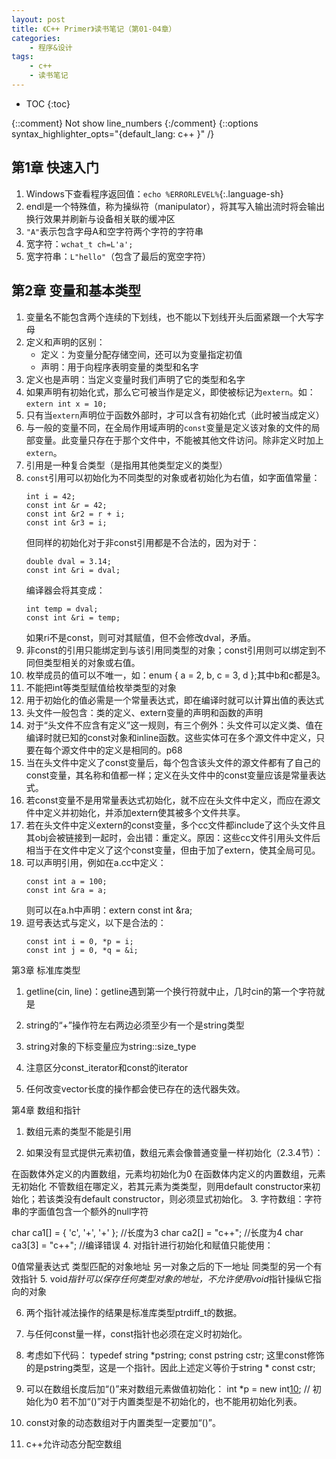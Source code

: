 ```yaml
---
layout: post
title: 《C++ Primer》读书笔记（第01-04章）
categories:
    - 程序&设计
tags:
    - c++
    - 读书笔记
---
```


* TOC
{:toc}

{::comment} Not show line_numbers {:/comment}
{::options syntax_highlighter_opts="{default_lang: c++ \}" /}

## 第1章 快速入门

1. Windows下查看程序返回值：`echo %ERRORLEVEL%`{:.language-sh}
1. endl是一个特殊值，称为操纵符（manipulator），将其写入输出流时将会输出换行效果并刷新与设备相关联的缓冲区
1. `"A"`表示包含字母A和空字符两个字符的字符串
1. 宽字符：`wchat_t ch=L'a';`
1. 宽字符串：`L"hello"`（包含了最后的宽空字符）

## 第2章 变量和基本类型

1. 变量名不能包含两个连续的下划线，也不能以下划线开头后面紧跟一个大写字母
1. 定义和声明的区别：
   - 定义：为变量分配存储空间，还可以为变量指定初值
   - 声明：用于向程序表明变量的类型和名字
1. 定义也是声明：当定义变量时我们声明了它的类型和名字
1. 如果声明有初始化式，那么它可被当作是定义，即使被标记为`extern`。如：
   ```extern int x = 10;```
1. 只有当`extern`声明位于函数外部时，才可以含有初始化式（此时被当成定义）
1. 与一般的变量不同，在全局作用域声明的`const`变量是定义该对象的文件的局部变量。此变量只存在于那个文件中，不能被其他文件访问。除非定义时加上`extern`。
1. 引用是一种复合类型（是指用其他类型定义的类型）
1. `const`引用可以初始化为不同类型的对象或者初始化为右值，如字面值常量：
   ```
   int i = 42;
   const int &r = 42;
   const int &r2 = r + i;
   const int &r3 = i;
   ```
   但同样的初始化对于非const引用都是不合法的，因为对于：
   ```
   double dval = 3.14;
   const int &ri = dval;
   ```
   编译器会将其变成：
   ```
   int temp = dval;
   const int &ri = temp;
   ```
   如果ri不是const，则可对其赋值，但不会修改dval，矛盾。
1. 非const的引用只能绑定到与该引用同类型的对象；const引用则可以绑定到不同但类型相关的对象或右值。
1. 枚举成员的值可以不唯一，如：enum { a = 2, b, c = 3, d };其中b和c都是3。
1. 不能把int等类型赋值给枚举类型的对象
1. 用于初始化的值必需是一个常量表达式，即在编译时就可以计算出值的表达式
1. 头文件一般包含：类的定义、extern变量的声明和函数的声明
1. 对于“头文件不应含有定义”这一规则，有三个例外：头文件可以定义类、值在编译时就已知的const对象和inline函数。这些实体可在多个源文件中定义，只要在每个源文件中的定义是相同的。p68
1. 当在头文件中定义了const变量后，每个包含该头文件的源文件都有了自己的const变量，其名称和值都一样；定义在头文件中的const变量应该是常量表达式。
1. 若const变量不是用常量表达式初始化，就不应在头文件中定义，而应在源文件中定义并初始化，并添加extern使其被多个文件共享。
1. 若在头文件中定义extern的const变量，多个cc文件都include了这个头文件且其obj会被链接到一起时，会出错：重定义。原因：这些cc文件引用头文件后相当于在文件中定义了这个const变量，但由于加了extern，使其全局可见。
1. 可以声明引用，例如在a.cc中定义：
   ```
   const int a = 100;
   const int &ra = a;
   ```
   则可以在a.h中声明：extern const int &ra;
1. 逗号表达式与定义，以下是合法的：
   ```
   const int i = 0, *p = i;
   const int j = 0, *q = &i;
   ```

 第3章 标准库类型

1. getline(cin, line)：getline遇到第一个换行符就中止，几时cin的第一个字符就是

2. string的“+”操作符左右两边必须至少有一个是string类型

3. string对象的下标变量应为string::size_type

4. 注意区分const_iterator和const的iterator

5. 任何改变vector长度的操作都会使已存在的迭代器失效。

 第4章 数组和指针

1. 数组元素的类型不能是引用

2. 如果没有显式提供元素初值，数组元素会像普通变量一样初始化（2.3.4节）：

在函数体外定义的内置数组，元素均初始化为0
在函数体内定义的内置数组，元素无初始化
不管数组在哪定义，若其元素为类类型，则用default constructor来初始化；若该类没有default constructor，则必须显式初始化。
3. 字符数组：字符串的字面值包含一个额外的null字符

char ca1[] = { 'c', '+', '+' };  //长度为3
char ca2[] = "c++";  //长度为4
char ca3[3] = "c++";  //编译错误
4. 对指针进行初始化和赋值只能使用：

0值常量表达式
类型匹配的对象地址
另一对象之后的下一地址
同类型的另一个有效指针
5. void*指针可以保存任何类型对象的地址，不允许使用void*指针操纵它指向的对象

6. 两个指针减法操作的结果是标准库类型ptrdiff_t的数据。

7. 与任何const量一样，const指针也必须在定义时初始化。

8. 考虑如下代码：
typedef string *pstring;
const pstring cstr;
这里const修饰的是pstring类型，这是一个指针。因此上述定义等价于string * const cstr;

9. 可以在数组长度后加“()”来对数组元素做值初始化：
int *p = new int[10]();  // 初始化为0
若不加“()”对于内置类型是不初始化的，也不能用初始化列表。

10. const对象的动态数组对于内置类型一定要加“()”。

11. c++允许动态分配空数组
